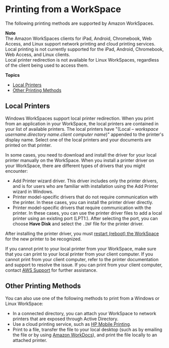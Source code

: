 # Printing from a WorkSpace<a name="printing"></a>

The following printing methods are supported by Amazon WorkSpaces\.

**Note**  
The Amazon WorkSpaces clients for iPad, Android, Chromebook, Web Access, and Linux support network printing and cloud printing services\. Local printing is not currently supported for the iPad, Android, Chromebook, Web Access, and Linux clients\.  
Local printer redirection is not available for Linux WorkSpaces, regardless of the client being used to access them\.

**Topics**
+ [Local Printers](#local_printers)
+ [Other Printing Methods](#other_printing)

## Local Printers<a name="local_printers"></a>

Windows WorkSpaces support local printer redirection\. When you print from an application in your WorkSpace, the local printers are contained in your list of available printers\. The local printers have "\(Local – *workspace username*\.*directory name*\.*client computer name*\)" appended to the printer's display name\. Select one of the local printers and your documents are printed on that printer\.

In some cases, you need to download and install the driver for your local printer manually on the WorkSpace\. When you install a printer driver on your WorkSpace, there are different types of drivers that you might encounter:
+ Add Printer wizard driver\. This driver includes only the printer drivers, and is for users who are familiar with installation using the Add Printer wizard in Windows\.
+ Printer model\-specific drivers that do not require communication with the printer\. In these cases, you can install the printer driver directly\.
+ Printer model\-specific drivers that require communication with the printer\. In these cases, you can use the printer driver files to add a local printer using an existing port \(LPT1:\)\. After selecting the port, you can choose **Have Disk** and select the `.INF` file for the printer driver\.

After installing the printer driver, you must [ restart \(reboot\) the WorkSpace](manage_workspace_client.md#client-restart-workspace) for the new printer to be recognized\.

If you cannot print to your local printer from your WorkSpace, make sure that you can print to your local printer from your client computer\. If you cannot print from your client computer, refer to the printer documentation and support to resolve the issue\. If you can print from your client computer, contact [AWS Support](https://console.aws.amazon.com/support/home#/) for further assistance\.

## Other Printing Methods<a name="other_printing"></a>

You can also use one of the following methods to print from a Windows or Linux WorkSpace:
+ In a connected directory, you can attach your WorkSpace to network printers that are exposed through Active Directory\.
+ Use a cloud printing service, such as [HP Mobile Printing](https://www8.hp.com/us/en/printers/mobility/overview.html)\.
+ Print to a file, transfer the file to your local desktop \(such as by emailing the file or by using [Amazon WorkDocs](workspaces-user-getting-started.md#workdocs-integration)\), and print the file locally to an attached printer\.